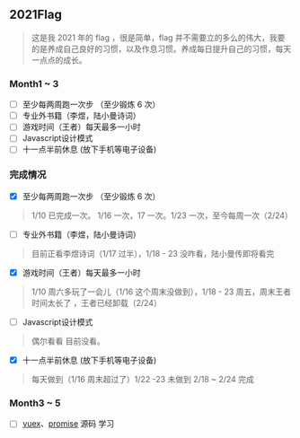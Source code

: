 ## 2021Flag  
> 这是我 2021 年的 flag ，很是简单，flag 并不需要立的多么的伟大，我要的是养成自己良好的习惯，以及作息习惯。养成每日提升自己的习惯，每天一点点的成长。

### Month1 ~ 3  

- [ ] 至少每两周跑一次步  （至少锻炼 6 次）
- [ ] 专业外书籍（李煜，陆小曼诗词）  
- [ ] 游戏时间（王者）每天最多一小时  
- [ ] Javascript设计模式  
- [ ] 十一点半前休息 (放下手机等电子设备)

### 完成情况  
- [x] 至少每两周跑一次步  （至少锻炼 6 次）
> 1/10 已完成一次。 1/16 一次，17 一次。1/23 一次，至今每周一次（2/24）
- [ ] 专业外书籍（李煜，陆小曼诗词） 
> 目前正看李煜诗词（1/17 过半），1/18 - 23 没咋看，陆小曼传即将看完
- [x] 游戏时间（王者）每天最多一小时  
> 1/10 周六多玩了一会儿（1/16 这个周末没做到），1/18 - 23 周五，周末王者时间太长了 ，王者已经卸载（2/24）
- [ ] Javascript设计模式  
> 偶尔看看  目前没看。
- [x] 十一点半前休息 (放下手机等电子设备)
> 每天做到（1/16 周末超过了）1/22 -23 未做到 2/18 ~ 2/24 完成

### Month3 ~ 5
- [ ] [vuex](https://tech.meituan.com/2017/04/27/vuex-code-analysis.html)、[promise](https://tech.meituan.com/2014/06/05/promise-insight.html) 源码 学习